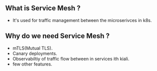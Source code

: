 ## What is Service Mesh ?

- It's used for traffic management between the microserivces in k8s.

## Why do we need Service Mesh ?

- mTLS(Mutual TLS).
- Canary deployments.
- Observabiltiy of traffic flow between in services ith kiali.
- few other features.
